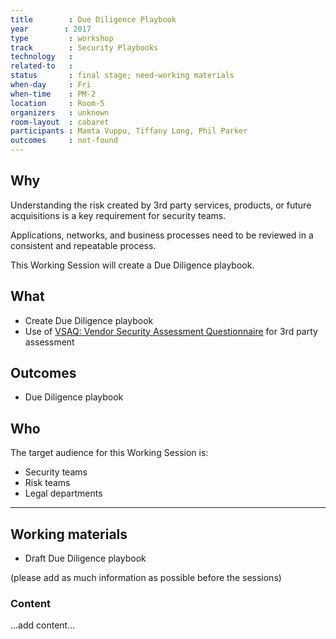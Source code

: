 ```yaml
---
title        : Due Diligence Playbook
year		: 2017
type         : workshop
track        : Security Playbooks
technology   :
related-to   :
status       : final stage; need-working materials
when-day     : Fri
when-time    : PM-2
location     : Room-5
organizers   : unknown
room-layout  : cabaret
participants : Mamta Vuppu, Tiffany Long, Phil Parker
outcomes     : not-found
---
```


## Why

Understanding the risk created by 3rd party services, products, or future acquisitions is a key requirement for security teams.

Applications, networks, and business processes need to be reviewed in a consistent and repeatable process.

This Working Session will create a Due Diligence playbook.

## What

 - Create Due Diligence playbook
 - Use of [VSAQ: Vendor Security Assessment Questionnaire](https://github.com/google/vsaq) for 3rd party assessment

## Outcomes

- Due Diligence playbook

## Who

The target audience for this Working Session is:

 - Security teams
 - Risk teams
 - Legal departments

 ---

## Working materials

- Draft Due Diligence playbook

(please add as much information as possible before the sessions)

### Content

...add content...
